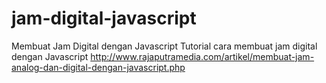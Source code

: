 # jam-digital-javascript
Membuat Jam Digital dengan Javascript
Tutorial cara membuat jam digital dengan Javascript http://www.rajaputramedia.com/artikel/membuat-jam-analog-dan-digital-dengan-javascript.php
